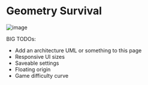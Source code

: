 # Geometry Survival

![image](https://user-images.githubusercontent.com/9076709/227787591-c3df280e-7f3e-4614-8797-9a5676a23710.png)

BIG TODOs:
- Add an architecture UML or something to this page
- Responsive UI sizes
- Saveable settings
- Floating origin
- Game difficulty curve
